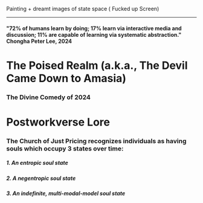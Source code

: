 

Painting + dreamt images of state space ( Fucked up Screen)


---

#### "72% of humans learn by doing; 17% learn via interactive media and discussion; 11% are capable of learning via systematic abstraction." Chongha Peter Lee, 2024

# The Poised Realm (a.k.a., The Devil Came Down to Amasia) 

### The Divine Comedy of 2024










# Postworkverse Lore
### The Church of Just Pricing recognizes individuals as having souls which occupy 3 states over time:

##### 1. An entropic soul state
##### 2. A negentropic soul state
##### 3. An indefinite, multi-modal-model soul state









